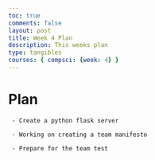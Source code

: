 ```yaml
---
toc: true
comments: false
layout: post
title: Week 4 Plan
description: This weeks plan
type: tangibles
courses: { compsci: {week: 4} }
---
```


# Plan

     - Create a python flask server

     - Working on creating a team manifesto

     - Prepare for the team test